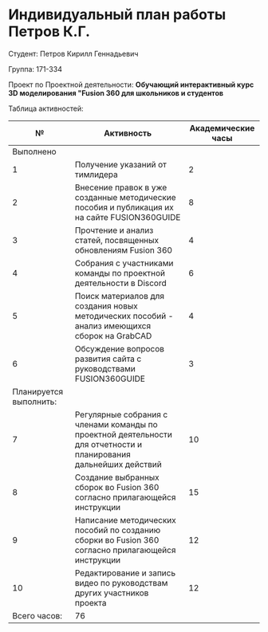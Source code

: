 # **Индивидуальный план работы Петров К.Г.**

Студент: Петров Кирилл Геннадьевич

Группа: 171-334

Проект по Проектной деятельности: **Обучающий интерактивный курс 3D моделирования "Fusion 360 для школьников и студентов**

Таблица активностей:

| № | Активность | Академические часы |
| --- | --- | --- |
| Выполнено |
| 1 | Получение указаний от тимлидера | 2 |
| 2 | Внесение правок в уже созданные методические пособия и публикация их на сайте FUSION360GUIDE | 8 |
| 3 | Прочтение и анализ статей, посвященных обновлениям Fusion 360 | 4 |
| 4 | Собрания с участниками команды по проектной деятельности в Discord | 6 |
| 5 | Поиск материалов для создания новых методических пособий - анализ имеющихся сборок на GrabCAD | 4 |
| 6 | Обсуждение вопросов развития сайта с руководствами FUSION360GUIDE | 3 |
| Планируется выполнить:|
| 7 | Регулярные собрания с членами команды по проектной деятельности для отчетности и планирования дальнейших действий | 10 |
| 8 | Создание выбранных сборок во Fusion 360 согласно прилагающейся инструкции | 15 |
| 9 | Написание методических пособий по созданию сборки во Fusion 360 согласно прилагающейся инструкции | 12 | 
| 10 | Редактирование и запись видео по руководствам других участников проекта | 12 | 
| Всего часов: | 76 |
